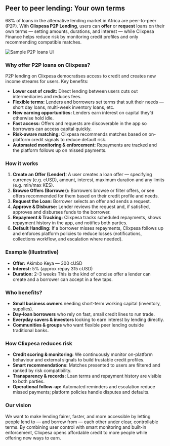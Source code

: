 ## Peer to peer lending: Your own terms

68% of loans in the alternative lending market in Africa are peer-to-peer (P2P). With **Clixpesa P2P Lending**, users can **offer** or **request** loans on their own terms — setting amounts, durations, and interest — while Clixpesa Finance helps reduce risk by monitoring credit profiles and only recommending compatible matches.

![Sample P2P loans UI](/images/p2ploans.png)

### Why offer P2P loans on Clixpesa?

P2P lending on Clixpesa democratises access to credit and creates new income streams for users. Key benefits:

- **Lower cost of credit:** Direct lending between users cuts out intermediaries and reduces fees.
- **Flexible terms:** Lenders and borrowers set terms that suit their needs — short day loans, multi-week inventory loans, etc.
- **New earning opportunities:** Lenders earn interest on capital they’d otherwise hold idle.
- **Fast access:** Offers and requests are discoverable in the app so borrowers can access capital quickly.
- **Risk-aware matching:** Clixpesa recommends matches based on on-platform credit signals to reduce default risk.
- **Automated monitoring & enforcement:** Repayments are tracked and the platform follows up on missed payments.

### How it works

1. **Create an Offer (Lender):** A user creates a loan offer — specifying currency (e.g. cUSD), amount, interest, maximum duration and any limits (e.g. min/max KES).
2. **Browse Offers (Borrower):** Borrowers browse or filter offers, or see offers recommended for them based on their credit profile and needs.
3. **Request the Loan:** Borrower selects an offer and sends a request.
4. **Approve & Disburse:** Lender reviews the request and, if satisfied, approves and disburses funds to the borrower.
5. **Repayment & Tracking:** Clixpesa tracks scheduled repayments, shows repayment history in the app, and notifies both parties.
6. **Default Handling:** If a borrower misses repayments, Clixpesa follows up and enforces platform policies to reduce losses (notifications, collections workflow, and escalation where needed).

### Example (illustrative)

- **Offer:** Akimbo Keya — 300 cUSD
- **Interest:** 5% (approx repay 315 cUSD)
- **Duration:** 2–3 weeks
  This is the kind of concise offer a lender can create and a borrower can accept in a few taps.

### Who benefits?

- **Small business owners** needing short-term working capital (inventory, supplies).
- **Day-loan borrowers** who rely on fast, small credit lines to run trade.
- **Everyday savers & investors** looking to earn interest by lending directly.
- **Communities & groups** who want flexible peer lending outside traditional banks.

### How Clixpesa reduces risk

- **Credit scoring & monitoring:** We continuously monitor on-platform behaviour and external signals to build trustable credit profiles.
- **Smart recommendations:** Matches presented to users are filtered and ranked by risk compatibility.
- **Transparency & records:** Loan terms and repayment history are visible to both parties.
- **Operational follow-up:** Automated reminders and escalation reduce missed payments; platform policies handle disputes and defaults.

### Our vision

We want to make lending fairer, faster, and more accessible by letting people lend to — and borrow from — each other under clear, controllable terms. By combining user control with smart monitoring and built-in enforcement, Clixpesa opens affordable credit to more people while offering new ways to earn.
